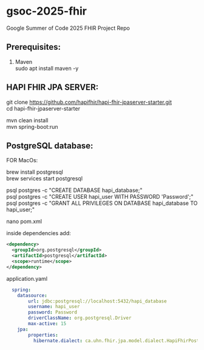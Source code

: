 # gsoc-2025-fhir
Google Summer of Code 2025 FHIR Project Repo

## Prerequisites:  

1. Maven  
sudo apt install maven -y


## HAPI FHIR JPA SERVER:  
git clone https://github.com/hapifhir/hapi-fhir-jpaserver-starter.git  
cd hapi-fhir-jpaserver-starter  

mvn clean install  
mvn spring-boot:run


## PostgreSQL database:  
FOR MacOs:  

brew install postgresql  
brew services start postgresql  

psql postgres -c "CREATE DATABASE hapi_database;"  
psql postgres -c "CREATE USER hapi_user WITH PASSWORD 'Password';"  
psql postgres -c "GRANT ALL PRIVILEGES ON DATABASE hapi_database TO hapi_user;"  

nano pom.xml  

inside dependencies add:      
```xml
<dependency>  
  <groupId>org.postgresql</groupId>  
  <artifactId>postgresql</artifactId>  
  <scope>runtime</scope>  
</dependency>
``` 



application.yaml   
```yaml
  spring:  
    datasource:  
        url: jdbc:postgresql://localhost:5432/hapi_database  
        username: hapi_user  
        password: Password  
        driverClassName: org.postgresql.Driver  
        max-active: 15  
    jpa:  
        properties:  
          hibernate.dialect: ca.uhn.fhir.jpa.model.dialect.HapiFhirPostgresDialect  
  




           
